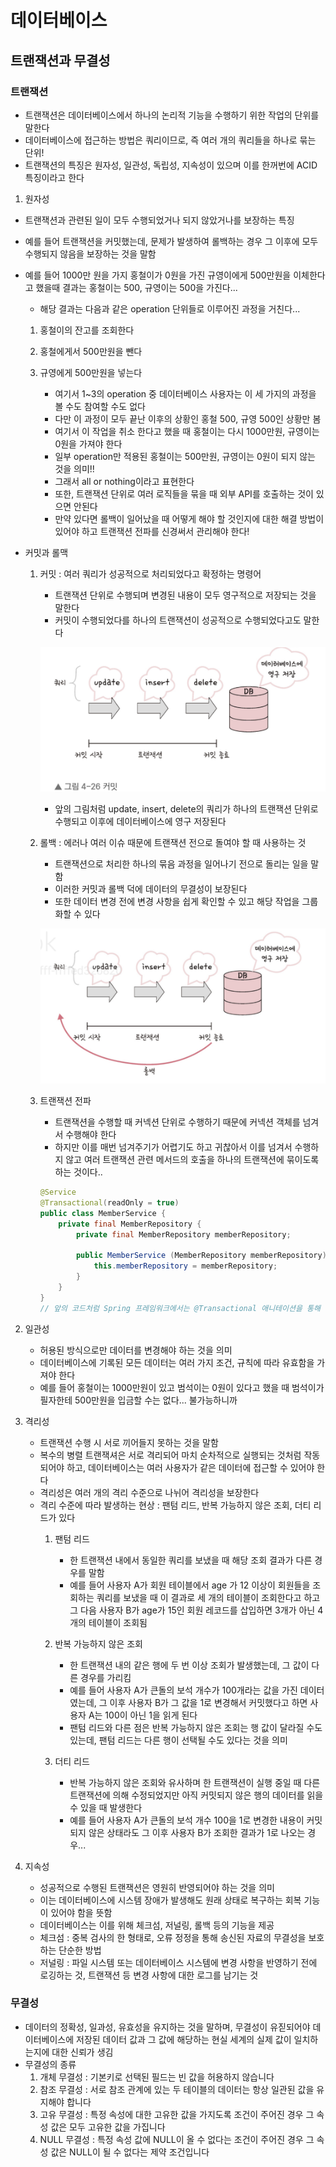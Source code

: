 # 데이터베이스

## 트랜잭션과 무결성

### 트랜잭션

- 트랜잭션은 데이터베이스에서 하나의 논리적 기능을 수행하기 위한 작업의 단위를 말한다
- 데이터베이스에 접근하는 방법은 쿼리이므로, 즉 여러 개의 쿼리들을 하나로 묶는 단위!
- 트랜잭션의 특징은 원자성, 일관성, 독립성, 지속성이 있으며 이를 한꺼번에 ACID 특징이라고 한다

1. 원자성

- 트랜잭션과 관련된 일이 모두 수행되었거나 되지 않았거나를 보장하는 특징
- 예를 들어 트랜잭션을 커밋했는데, 문제가 발생하여 롤백하는 경우 그 이후에 모두 수행되지 않음을 보장하는 것을 말함
- 예를 들어 1000만 원을 가지 홍철이가 0원을 가진 규영이에게 500만원을 이체한다고 했을때 결과는 홍철이는 500, 규영이는 500을 가진다...
    - 해당 결과는 다음과 같은 operation 단위들로 이루어진 과정을 거친다...
    1. 홍철이의 잔고를 조회한다
    2. 홍철에게서 500만원을 뺀다
    3. 규영에게 500만원을 넣는다

        - 여기서 1~3의 operation 중 데이터베이스 사용자는 이 세 가지의 과정을 볼 수도 참여할 수도 없다
        - 다만 이 과정이 모두 끝난 이후의 상황인 홍철 500, 규영 500인 상황만 봄
        - 여기서 이 작업을 취소 한다고 했을 때 홍철이는 다시 1000만원, 규영이는 0원을 가져야 한다
        - 일부 operation만 적용된 홍철이는 500만원, 규영이는 0원이 되지 않는 것을 의미!!
        - 그래서 all or nothing이라고 표현한다
        - 또한, 트랜잭션 단위로 여러 로직들을 묶을 때 외부 API를 호출하는 것이 있으면 안된다
        - 만약 있다면 롤백이 일어났을 때 어떻게 해야 할 것인지에 대한 해결 방법이 있어야 하고 트랜잭션 전파를 신경써서 관리해야 한다!

- 커밋과 롤맥
    1. 커밋 : 여러 쿼리가 성공적으로 처리되었다고 확정하는 명령어
        -  트랜잭션 단위로 수행되며 변경된 내용이 모두 영구적으로 저장되는 것을 말한다
        -  커밋이 수행되었다를 하나의 트랜잭션이 성공적으로 수행되었다고도 말한다

        ![alt text](image.png)

        - 앞의 그림처럼 update, insert, delete의 쿼리가 하나의 트랜잭션 단위로 수행되고 이후에 데이터베이스에 영구 저장된다
    2. 롤백 : 에러나 여러 이슈 때문에 트랜잭션 전으로 돌여야 할 때 사용하는 것 
        - 트랜잭션으로 처리한 하나의 묶음 과정을 일어나기 전으로 돌리는 일을 말함
        - 이러한 커밋과 롤백 덕에 데이터의 무결성이 보장된다
        - 또한 데이터 변경 전에 변경 사항을 쉽게 확인할 수 있고 해당 작업을 그룹화할 수 있다

        ![alt text](image-1.png)

    3. 트랜잭션 전파 
        - 트랜잭션을 수행할 때 커넥션 단위로 수행하기 때문에 커넥션 객체를 넘겨서 수행해야 한다
        - 하지만 이를 매번 넘겨주기가 어렵기도 하고 귀찮아서 이를 넘겨서 수행하지 않고 여러 트랜잭션 관련 메서드의 호출을 하나의 트랜잭션에 묶이도록 하는 것이다..

        ``` java
        @Service
        @Transactional(readOnly = true)
        public class MemberService {
            private final MemberRepository {
                private final MemberRepository memberRepository;

                public MemberService (MemberRepository memberRepository) {
                    this.memberRepository = memberRepository;
                }
            }
        }
        // 앞의 코드처럼 Spring 프레임워크에서는 @Transactional 애니테이션을 통해 여러 쿼리 관련 코드들을 하나의 트랜잭션으로 처리합니다
        ```

2. 일관성
    - 허용된 방식으로만 데이터를 변경해야 하는 것을 의미
    - 데이터베이스에 기록된 모든 데이터는 여러 가지 조건, 규칙에 따라 유효함을 가져야 한다
    - 예를 들어 홍철이는 1000만원이 있고 범석이는 0원이 있다고 했을 때 범석이가 필자한테 500만원을 입금할 수는 없다... 불가능하니까

3. 격리성
    - 트랜잭션 수행 시 서로 끼어들지 못하는 것을 말함
    - 복수의 병렬 트랜잭셔은 서로 격리되어 마치 순차적으로 실행되는 것처럼 작동되어야 하고, 데이터베이스는 여러 사용자가 같은 데이터에 접근할 수 있어야 한다
    - 격리성은 여러 개의 격리 수준으로 나뉘어 격리성을 보장한다
    - 격리 수준에 따라 발생하는 현상 :  팬텀 리드, 반복 가능하지 않은 조회, 더티 리드가 있다
        1. 팬텀 리드
            - 한 트랜잭션 내에서 동일한 쿼리를 보냈을 때 해당 조회 결과가 다른 경우를 말함
            - 예를 들어 사용자 A가 회원 테이블에서 age 가 12 이상이 회원들을 조회하는 쿼리를 보냈을 때 이 결과로 세 개의 테이블이 조회한다고 하고 그 다음 사용자 B가 age가 15인 회원 레코드를 삽입하면 3개가 아닌 4개의 테이블이 조회됨
        
        2. 반복 가능하지 않은 조회
            - 한 트랜잭션 내의 같은 행에 두 번 이상 조회가 발생했는데, 그 값이 다른 경우를 가리킴
            - 예를 들어 사용자 A가 큰돌의 보석 개수가 100개라는 값을 가진 데이터였는데, 그 이후 사용자 B가 그 값을 1로 변경해서 커밋했다고 하면 사용자 A는 100이 아닌 1을 읽게 된다
            - 팬텀 리드와 다른 점은 반복 가능하지 않은 조회는 행 값이 달라질 수도 있는데, 팬텀 리드는 다른 행이 선택될 수도 있다는 것을 의미
        
        3. 더티 리드
            - 반복 가능하지 않은 조회와 유사하며 한 트랜잭션이 실행 중일 때 다른 트랜잭션에 의해 수정되었지만 아직 커밋되지 않은 행의 데이터를 읽을 수 있을 때 발생한다
            - 예를 들어 사용자 A가 큰돌의 보석 개수 100을 1로 변경한 내용이 커밋되지 않은 상태라도 그 이후 사용자 B가 조회한 결과가 1로 나오는 경우...

4. 지속성
    - 성공적으로 수행된 트랜잭션은 영원히 반영되어야 하는 것을 의미
    - 이는 데이터베이스에 시스템 장애가 발생해도 원래 상태로 복구하는 회복 기능이 있어야 함을 뜻함
    - 데이터베이스는 이를 위해 체크섬, 저널링, 롤백 등의 기능을 제공
    - 체크섬 : 중복 검사의 한 형태로, 오류 정정을 통해 송신된 자료의 무결성을 보호하는 단순한 방법
    - 저널링 : 파일 시스템 또는 데이터베이스 시스템에 변경 사항을 반영하기 전에 로깅하는 것, 트랜잭션 등 변경 사항에 대한 로그를 남기는 것


### 무결성

- 데이터의 정확성, 일과성, 유효성을 유지하는 것을 말하며, 무결성이 유짇되어야 데이터베이스에 저장된 데이터 값과 그 값에 해당하는 현실 세계의 실제 값이 일치하는지에 대한 신뢰가 생김
- 무결성의 종류
    1. 개체 무결성 : 기본키로 선택된 필드는 빈 값을 허용하지 않습니다
    2. 참조 무결성 : 서로 참조 관계에 있는 두 테이블의 데이터는 항상 일관된 값을 유지해야 합니다
    3. 고유 무결성 : 특정 속성에 대한 고유한 값을 가지도록 조건이 주어진 경우 그 속성 값은 모두 고유한 값을 가집니다
    4. NULL 무결성 : 특정 속성 값에 NULL이 올 수 없다는 조건이 주어진 경우 그 속성 값은 NULL이 될 수 없다는 제약 조건입니다